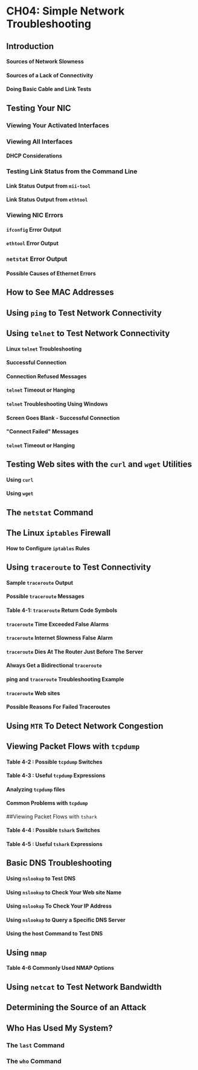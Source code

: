 # CH04: Simple Network Troubleshooting

## Introduction

#### Sources of Network Slowness

#### Sources of a Lack of Connectivity

#### Doing Basic Cable and Link Tests

## Testing Your NIC

### Viewing Your Activated Interfaces

### Viewing All Interfaces

#### DHCP Considerations

### Testing Link Status from the Command Line

#### Link Status Output from `mii-tool`

#### Link Status Output from `ethtool`

### Viewing NIC Errors

#### `ifconfig` Error Output

#### `ethtool` Error Output

### `netstat` Error Output

#### Possible Causes of Ethernet Errors

## How to See MAC Addresses

## Using `ping` to Test Network Connectivity

## Using `telnet` to Test Network Connectivity

#### Linux `telnet` Troubleshooting

#### Successful Connection

#### Connection Refused Messages

#### `telnet` Timeout or Hanging

#### `telnet` Troubleshooting Using Windows

#### Screen Goes Blank - Successful Connection

#### "Connect Failed" Messages

#### `telnet` Timeout or Hanging

## Testing Web sites with the `curl` and `wget` Utilities

#### Using `curl`

#### Using `wget`

## The `netstat` Command

## The Linux `iptables` Firewall

#### How to Configure `iptables` Rules

## Using `traceroute` to Test Connectivity

#### Sample `traceroute` Output

#### Possible `traceroute` Messages

#### Table 4-1: `traceroute` Return Code Symbols

#### `traceroute` Time Exceeded False Alarms

#### `traceroute` Internet Slowness False Alarm

#### `traceroute` Dies At The Router Just Before The Server

#### Always Get a Bidirectional `traceroute`

#### ping and `traceroute` Troubleshooting Example

#### `traceroute` Web sites

#### Possible Reasons For Failed Traceroutes

## Using `MTR` To Detect Network Congestion

## Viewing Packet Flows with `tcpdump`

#### Table 4-2 : Possible `tcpdump` Switches

#### Table 4-3 : Useful `tcpdump` Expressions

#### Analyzing `tcpdump` files

#### Common Problems with `tcpdump`

##Viewing Packet Flows with `tshark`

#### Table 4-4 : Possible `tshark` Switches

#### Table 4-5 : Useful `tshark` Expressions

## Basic DNS Troubleshooting

#### Using `nslookup` to Test DNS

#### Using `nslookup` to Check Your Web site Name

#### Using `nslookup` To Check Your IP Address

#### Using `nslookup` to Query a Specific DNS Server

#### Using the host Command to Test DNS

## Using `nmap`

#### Table 4-6 Commonly Used NMAP Options

## Using `netcat` to Test Network Bandwidth

## Determining the Source of an Attack

## Who Has Used My System?

### The `last` Command

### The `who` Command
